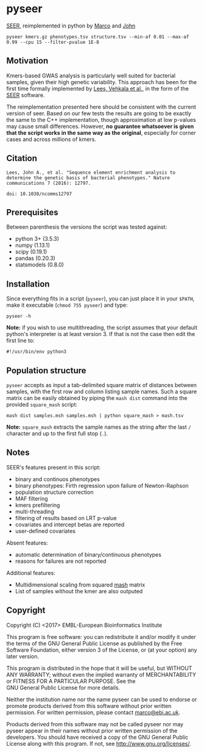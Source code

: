 pyseer
======

[SEER](https://github.com/johnlees/seer), reimplemented in python by
[Marco](https://github.com/mgalardini) and [John](https://github.com/johnlees)

    pyseer kmers.gz phenotypes.tsv structure.tsv --min-af 0.01 --max-af 0.99 --cpu 15 --filter-pvalue 1E-8

Motivation
----------

Kmers-based GWAS analysis is particularly well suited for bacterial samples,
given their high genetic variability. This approach has been for the first
time formally implemented by [Lees, Vehkala et al.](https://www.nature.com/articles/ncomms12797),
in the form of the [SEER](https://github.com/johnlees/seer) software.

The reimplementation presented here should be consistent with the
current version of seer. Based on our few
tests the results are going to be exactly the same to the
C++ implementation, though approximation at low p-values may cause small
differences. However, **no guarantee whatsoever is given that the
script works in the same way as the original**, especially for corner cases
and across millions of kmers.

Citation
--------

``Lees, John A., et al. "Sequence element enrichment analysis to determine
the genetic basis of bacterial phenotypes." Nature communications 7 (2016): 12797.``

``doi: 10.1038/ncomms12797``

Prerequisites
-------------

Between parenthesis the versions the script was tested against:

* python 3+ (3.5.3)
* numpy (1.13.1)
* scipy (0.19.1)
* pandas (0.20.3)
* statsmodels (0.8.0)

Installation
------------

Since everything fits in a script (`pyseer`), you can just place it in your `$PATH`,
make it executable (`chmod 755 pyseer`) and type:

    pyseer -h

**Note:** if you wish to use multithreading,
the script assumes that your default python's interpreter is at least version 3.
If that is not the case then edit the first line to:

    #!/usr/bin/env python3

Population structure
--------------------

`pyseer` accepts as input a tab-delimited square matrix of distances between samples, with
the first row and column listing sample names. Such a square matrix can be easily obtained
by piping the `mash dist` command into the provided `square_mash` script:

    mash dist samples.msh samples.msh | python square_mash > mash.tsv

**Note:** `square_mash` extracts the sample names as the string after the last `/` character
and up to the first full stop (`.`).

Notes
-----

SEER's features present in this script:

* binary and continuos phenotypes
* binary phenotypes: Firth regression upon failure of Newton-Raphson
* population structure correction
* MAF filtering
* kmers prefiltering
* multi-threading
* filtering of results based on LRT p-value
* covariates and intercept betas are reported
* user-defined covariates

Absent features:

* automatic determination of binary/continuous phenotypes
* reasons for failures are not reported

Additional features:

* Multidimensional scaling from squared [mash](https://genomebiology.biomedcentral.com/articles/10.1186/s13059-016-0997-x) matrix
* List of samples without the kmer are also outputed

Copyright
---------

Copyright (C) <2017> EMBL-European Bioinformatics Institute

This program is free software: you can redistribute it and/or
modify it under the terms of the GNU General Public License as
published by the Free Software Foundation, either version 3 of
the License, or (at your option) any later version.

This program is distributed in the hope that it will be useful,
but WITHOUT ANY WARRANTY; without even the implied warranty of
MERCHANTABILITY or FITNESS FOR A PARTICULAR PURPOSE. See the   
GNU General Public License for more details.

Neither the institution name nor the name pyseer
can be used to endorse or promote products derived from
this software without prior written permission.
For written permission, please contact <marco@ebi.ac.uk>.

Products derived from this software may not be called pyseer
nor may pyseer appear in their names without prior written
permission of the developers. You should have received a copy
of the GNU General Public License along with this program.
If not, see <http://www.gnu.org/licenses/>.

